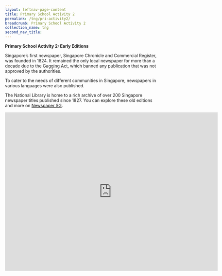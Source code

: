 ```yaml
---
layout: leftnav-page-content
title: Primary School Activity 2
permalink: /tng/pri-activity2/
breadcrumb: Primary School Activity 2
collection_name: tng
second_nav_title: 
---
```


**Primary School Activity 2: Early Editions**

Singapore’s first newspaper, Singapore Chronicle and Commercial Register, was founded in 1824. It remained the only local newspaper for more than a decade due to the [Gagging Act](https://eresources.nlb.gov.sg/infopedia/articles/SIP_88_2005-02-03.html), which banned any publication that was not approved by the authorities.

To cater to the needs of different communities in Singapore, newspapers in various languages were also published. 

The National Library is home to a rich archive of over 200 Singapore newspaper titles published since 1827. You can explore these old editions and more on [Newspaper SG](https://eresources.nlb.gov.sg/newspapers).

<iframe src="https://docs.google.com/forms/d/e/1FAIpQLScq1ZpMu-uthpoSLINzftXfAK5MfVyUPKx_4TZpMSDMQdWkEA/viewform?embedded=true" width="700" height="520" frameborder="0" marginheight="0" marginwidth="0">Loading…</iframe> 